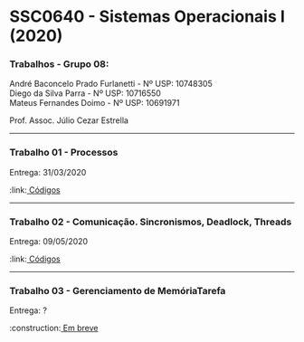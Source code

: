 # SSC0640 - Sistemas Operacionais I (2020)
<h3>Trabalhos - Grupo 08:</h3>

André Baconcelo Prado Furlanetti - Nº USP: 10748305 </br>
Diego da Silva Parra - Nº USP: 10716550</br>
Mateus Fernandes Doimo - Nº USP: 10691971</br>

<p>Prof. Assoc. Júlio Cezar Estrella</p>
<hr>

<h3>Trabalho 01 - Processos</h3>
<p>Entrega: 31/03/2020</p>
:link:<a href="https://github.com/andrebpradof/sistemas-operacionais/tree/master/trabalho_1"> Códigos</a>

<hr>

<h3>Trabalho 02 - Comunicação. Sincronismos, Deadlock, Threads</h3>
<p>Entrega: 09/05/2020</p>
:link:<a href="https://github.com/andrebpradof/sistemas-operacionais/tree/master/trabalho_2"> Códigos</a>

<hr>

<h3>Trabalho 03 - Gerenciamento de MemóriaTarefa</h3>
<p>Entrega: ?</p>
:construction:<a href="#"> Em breve</a>
